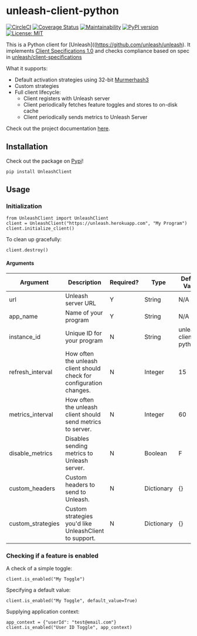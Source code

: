 # unleash-client-python

[![CircleCI](https://circleci.com/gh/ivanklee86/unleash-client-python.svg?style=svg)](https://circleci.com/gh/ivanklee86/unleash-client-python) [![Coverage Status](https://coveralls.io/repos/github/ivanklee86/unleash-client-python/badge.svg?branch=il%2FI-8_releaseprep)](https://coveralls.io/github/ivanklee86/unleash-client-python?branch=il%2FI-8_releaseprep) [![Maintainability](https://api.codeclimate.com/v1/badges/68f61648a29051aa6c36/maintainability)](https://codeclimate.com/github/ivanklee86/unleash-client-python/maintainability) [![PyPI version](https://badge.fury.io/py/UnleashClient.svg)](https://badge.fury.io/py/UnleashClient) [![License: MIT](https://img.shields.io/badge/License-MIT-yellow.svg)](https://opensource.org/licenses/MIT)


This is a Python client for [Unleash]((https://github.com/unleash/unleash).  It implements [Client Specifications 1.0](https://github.com/Unleash/unleash/blob/master/docs/client-specification.md) and checks compliance based on spec in [unleash/client-specifications](https://github.com/Unleash/client-specification)

What it supports:
* Default activation strategies using 32-bit [Murmerhash3](https://en.wikipedia.org/wiki/MurmurHash)
* Custom strategies
* Full client lifecycle:
    * Client registers with Unleash server
    * Client periodically fetches feature toggles and stores to on-disk cache
    * Client periodically sends metrics to Unleash Server

Check out the project documentation [here](https://ivanklee86.github.io/unleash-client-python/).

## Installation

Check out the package on [Pypi](https://pypi.org/project/UnleashClient/)!

```
pip install UnleashClient
```

## Usage

### Initialization

```
from UnleashClient import UnleashClient
client = UnleashClient("https://unleash.herokuapp.com", "My Program")
client.initialize_client()
```

To clean up gracefully:
```
client.destroy()
```

#### Arguments
Argument | Description | Required? |  Type |  Default Value|
---------|-------------|-----------|-------|---------------|
url      | Unleash server URL | Y | String | N/A |
app_name | Name of your program | Y | String | N/A |
instance_id | Unique ID for your program | N | String | unleash-client-python | 
refresh_interval | How often the unleash client should check for configuration changes. | N | Integer |  15 |
metrics_interval | How often the unleash client should send metrics to server. | N | Integer | 60 |
disable_metrics | Disables sending metrics to Unleash server. | N | Boolean | F |
custom_headers | Custom headers to send to Unleash. | N | Dictionary | {} |
custom_strategies | Custom strategies you'd like UnleashClient to support. | N | Dictionary | {} |

### Checking if a feature is enabled

A check of a simple toggle:
```
client.is_enabled("My Toggle")
```

Specifying a default value:
```
client.is_enabled("My Toggle", default_value=True)
```

Supplying application context:
```
app_context = {"userId": "test@email.com"}
client.is_enabled("User ID Toggle", app_context)
```
